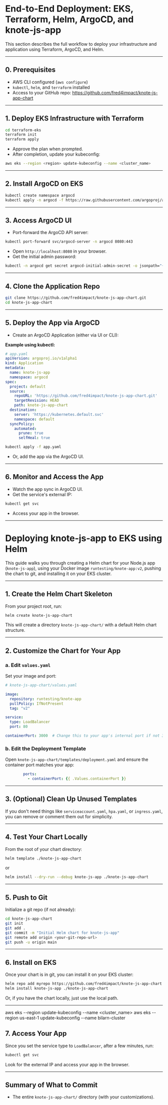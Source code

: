 # End-to-End Deployment: EKS, Terraform, Helm, ArgoCD, and knote-js-app

This section describes the full workflow to deploy your infrastructure and application using Terraform, ArgoCD, and Helm.

---

## 0. Prerequisites

- AWS CLI configured (`aws configure`)
- `kubectl`, `helm`, and `terraform` installed
- Access to your GitHub repo: https://github.com/fred4impact/knote-js-app-chart

---

## 1. Deploy EKS Infrastructure with Terraform

```sh
cd terraform-eks
terraform init
terraform apply
```
- Approve the plan when prompted.
- After completion, update your kubeconfig:
```sh
aws eks --region <region> update-kubeconfig --name <cluster_name>
```

---

## 2. Install ArgoCD on EKS

```sh
kubectl create namespace argocd
kubectl apply -n argocd -f https://raw.githubusercontent.com/argoproj/argo-cd/stable/manifests/install.yaml
```

---

## 3. Access ArgoCD UI

- Port-forward the ArgoCD API server:
```sh
kubectl port-forward svc/argocd-server -n argocd 8080:443
```
- Open `http://localhost:8080` in your browser.
- Get the initial admin password:
```sh
kubectl -n argocd get secret argocd-initial-admin-secret -o jsonpath="{.data.password}" | base64 -d; echo
```

---

## 4. Clone the Application Repo

```sh
git clone https://github.com/fred4impact/knote-js-app-chart.git
cd knote-js-app-chart
```

---

## 5. Deploy the App via ArgoCD

- Create an ArgoCD Application (either via UI or CLI):

**Example using kubectl:**
```yaml
# app.yaml
apiVersion: argoproj.io/v1alpha1
kind: Application
metadata:
  name: knote-js-app
  namespace: argocd
spec:
  project: default
  source:
    repoURL: 'https://github.com/fred4impact/knote-js-app-chart.git'
    targetRevision: HEAD
    path: knote-js-app-chart
  destination:
    server: 'https://kubernetes.default.svc'
    namespace: default
  syncPolicy:
    automated:
      prune: true
      selfHeal: true
```
```sh
kubectl apply -f app.yaml
```
- Or, add the app via the ArgoCD UI.

---

## 6. Monitor and Access the App

- Watch the app sync in ArgoCD UI.
- Get the service's external IP:
```sh
kubectl get svc
```
- Access your app in the browser.

---

# Deploying knote-js-app to EKS using Helm

This guide walks you through creating a Helm chart for your Node.js app (`knote-js-app`), using your Docker image `runtesting/knote-app:v2`, pushing the chart to git, and installing it on your EKS cluster.

---

## 1. Create the Helm Chart Skeleton

From your project root, run:

```sh
helm create knote-js-app-chart
```
This will create a directory `knote-js-app-chart/` with a default Helm chart structure.

---

## 2. Customize the Chart for Your App

### a. Edit `values.yaml`

Set your image and port:

```yaml
# knote-js-app-chart/values.yaml

image:
  repository: runtesting/knote-app
  pullPolicy: IfNotPresent
  tag: "v2"

service:
  type: LoadBalancer
  port: 80

containerPort: 3000  # Change this to your app's internal port if not 3000
```

### b. Edit the Deployment Template

Open `knote-js-app-chart/templates/deployment.yaml` and ensure the container port matches your app:

```yaml
        ports:
          - containerPort: {{ .Values.containerPort }}
```

---

## 3. (Optional) Clean Up Unused Templates

If you don't need things like `serviceaccount.yaml`, `hpa.yaml`, or `ingress.yaml`, you can remove or comment them out for simplicity.

---

## 4. Test Your Chart Locally

From the root of your chart directory:

```sh
helm template ./knote-js-app-chart
```

or

```sh
helm install --dry-run --debug knote-js-app ./knote-js-app-chart
```

---

## 5. Push to Git

Initialize a git repo (if not already):

```sh
cd knote-js-app-chart
git init
git add .
git commit -m "Initial Helm chart for knote-js-app"
git remote add origin <your-git-repo-url>
git push -u origin main
```

---

## 6. Install on EKS

Once your chart is in git, you can install it on your EKS cluster:

```sh
helm repo add myrepo https://github.com/fred4impact/knote-js-app-chart # if using a chart repo
helm install knote-js-app ./knote-js-app-chart
```

Or, if you have the chart locally, just use the local path.

---
aws eks --region <region> update-kubeconfig --name <cluster_name>
aws eks --region us-east-1 update-kubeconfig --name bilarn-cluster

## 7. Access Your App

Since you set the service type to `LoadBalancer`, after a few minutes, run:

```sh
kubectl get svc
```

Look for the external IP and access your app in the browser.

---

## Summary of What to Commit
- The entire `knote-js-app-chart/` directory (with your customizations). 